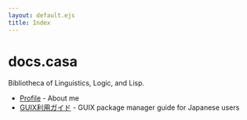 ```yaml
---
layout: default.ejs
title: Index
---
```


# docs.casa

Bibliotheca of Linguistics, Logic, and Lisp.

- [Profile](/profile/) - About me
- [GUIX利用ガイド](/guix/) - GUIX package manager guide for Japanese users
